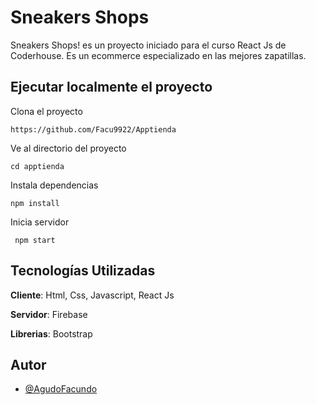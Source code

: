 # Sneakers Shops
Sneakers Shops! es un proyecto iniciado para el curso React Js de Coderhouse. Es un ecommerce especializado en las mejores zapatillas.

## Ejecutar localmente el proyecto 

Clona el proyecto

``` https://github.com/Facu9922/Apptienda ```

Ve al directorio del proyecto

``` cd apptienda ```

Instala dependencias

```npm install ```

Inicia servidor 

``` npm start```

## Tecnologías Utilizadas

**Cliente**: Html, Css, Javascript, React Js

**Servidor**: Firebase

**Librerias**: Bootstrap

## Autor

- [@AgudoFacundo](https://github.com/Facu9922)

